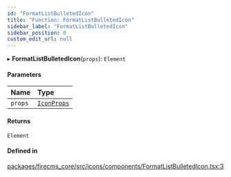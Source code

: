 ```yaml
---
id: "FormatListBulletedIcon"
title: "Function: FormatListBulletedIcon"
sidebar_label: "FormatListBulletedIcon"
sidebar_position: 0
custom_edit_url: null
---
```


▸ **FormatListBulletedIcon**(`props`): `Element`

#### Parameters

| Name | Type |
| :------ | :------ |
| `props` | [`IconProps`](../types/IconProps.md) |

#### Returns

`Element`

#### Defined in

[packages/firecms_core/src/icons/components/FormatListBulletedIcon.tsx:3](https://github.com/FireCMSco/firecms/blob/d45f3739/packages/firecms_core/src/icons/components/FormatListBulletedIcon.tsx#L3)
